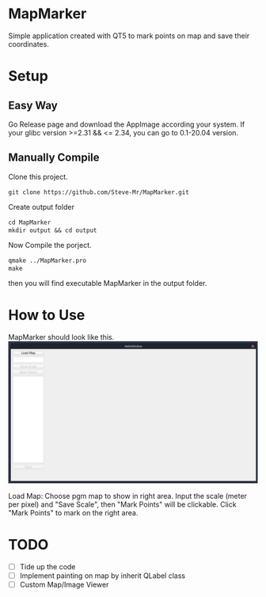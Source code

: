 # MapMarker
Simple application created with QT5 to mark points on map and save their coordinates.
# Setup
## Easy Way
Go Release page and download the AppImage according your system.
If your glibc version >=2.31 && <= 2.34, you can go to 0.1-20.04 version.
## Manually Compile
Clone this project.
```
git clone https://github.com/Steve-Mr/MapMarker.git
```
Create output folder
```
cd MapMarker
mkdir output && cd output
```
Now Compile the porject.
```
qmake ../MapMarker.pro
make
```
then you will find executable MapMarker in the output folder.
# How to Use
MapMarker should look like this.
![图 1](images/1a09368231d5a7d8404b9a83dde77247d216f394b3f95f413cb5b5e56856e34a.png)  

Load Map: Choose pgm map to show in right area.
Input the scale (meter per pixel) and "Save Scale", then "Mark Points" will be clickable.
Click "Mark Points" to mark on the right area.
# TODO
- [ ] Tide up the code
- [ ] Implement painting on map by inherit QLabel class
- [ ] Custom Map/Image Viewer
